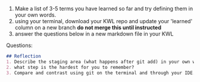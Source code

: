 1. Make a list of 3-5 terms you have learned so far and try defining them in your own words.
1. using your terminal, download your KWL repo and update your 'learned' column on a new branch **do not merge this until instructed**
1. answer the questions below in a new markdown file in your KWL

Questions:
```markdown
## Reflection
1. Describe the staging area (what happens after git add) in your own words. Can you think of an analogy for it? Is there anything similar in a hobby you have?
2. what step is the hardest for you to remember?
3. Compare and contrast using git on the terminal and through your IDE. when would each be better/worse?
```
